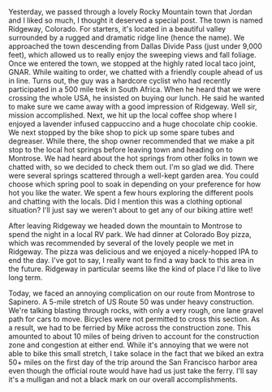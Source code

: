 Yesterday, we passed through a lovely Rocky Mountain town that Jordan and I liked so much, I thought it deserved a special post.  The town is named Ridgeway, Colorado.  For starters, it's located in a beautiful valley surrounded by a rugged and dramatic ridge line (hence the name).  We approached the town descending from Dallas Divide Pass (just under 9,000 feet), which allowed us to really enjoy the sweeping views and fall foliage.  Once we entered the town, we stopped at the highly rated local taco joint, GNAR.  While waiting to order, we chatted with a friendly couple ahead of us in line.  Turns out, the guy was a hardcore cyclist who had recently participated in a 500 mile trek in South Africa.  When he heard that we were crossing the whole USA, he insisted on buying our lunch.  He said he wanted to make sure we came away with a good impression of Ridgeway.  Well sir, mission accomplished.  Next, we hit up the local coffee shop where I enjoyed a lavender infused cappuccino and a huge chocolate chip cookie.  We next stopped by the bike shop to pick up some spare tubes and degreaser.  While there, the shop owner recommended that we make a pit stop to the local hot springs before leaving town and heading on to Montrose.  We had heard about the hot springs from other folks in town we chatted with, so we decided to check them out.  I'm so glad we did.  There were several springs scattered through a well-kept garden area.  You could choose which spring pool to soak in depending on your preference for how hot you like the water.  We spent a few hours exploring the different pools and chatting with the locals.  Did I mention this was a clothing optional situation?  I'll just say we weren't about to get any of our biking attire wet!  

After leaving Ridgeway we headed down the mountain to Montrose to spend the night in a local RV park.  We had dinner at Colorado Boy pizza, which was recommended by several of the lovely people we met in Ridgeway.  The pizza was delicious and we enjoyed a nicely-hopped IPA to end the day.  I've got to say, I really want to find a way back to this area in the future.  Ridgeway in particular seems like the kind of place I'd like to live long term.

Today, we faced an annoying complication on our route from Montrose to Sapinero.  A 5-mile stretch of US Route 50 was under heavy construction.  We're talking blasting through rocks, with only a very rough, one lane gravel path for cars to move.  Bicycles were not permitted to cross this section.  As a result, we had to be ferried by Mike across the construction zone.  This amounted to about 10 miles of being driven to account for the construction zone and congestion at either end.  While it's annoying that we were not able to bike this small stretch, I take solace in the fact that we biked an extra 50+ miles on the first day of the trip around the San Francisco harbor area even though the official route would have had us just take the ferry.  I'll say it's a mulligan and not a black mark on our overall accomplishments.

